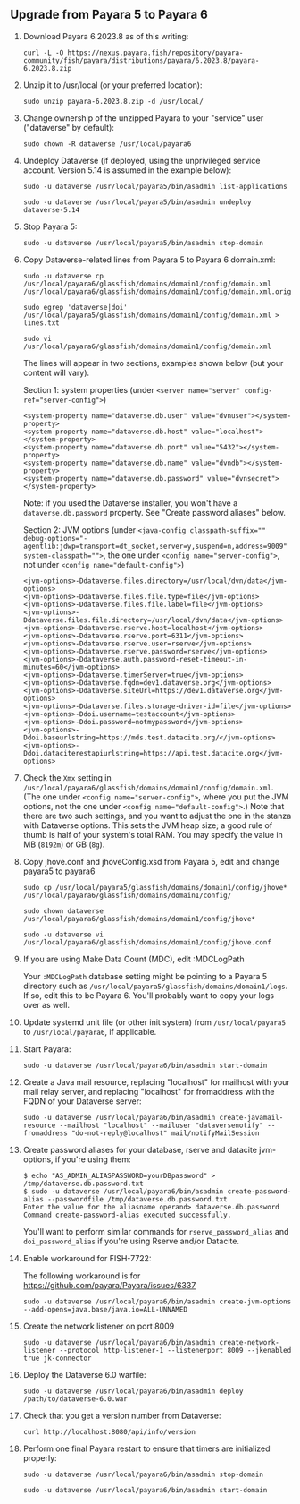## Upgrade from Payara 5 to Payara 6

1. Download Payara 6.2023.8 as of this writing:

   `curl -L -O https://nexus.payara.fish/repository/payara-community/fish/payara/distributions/payara/6.2023.8/payara-6.2023.8.zip`

1. Unzip it to /usr/local (or your preferred location):

   `sudo unzip payara-6.2023.8.zip -d /usr/local/`

1. Change ownership of the unzipped Payara to your "service" user ("dataverse" by default):

   `sudo chown -R dataverse /usr/local/payara6`

1. Undeploy Dataverse (if deployed, using the unprivileged service account. Version 5.14 is assumed in the example below):

   `sudo -u dataverse /usr/local/payara5/bin/asadmin list-applications`

   `sudo -u dataverse /usr/local/payara5/bin/asadmin undeploy dataverse-5.14`

1. Stop Payara 5:

   `sudo -u dataverse /usr/local/payara5/bin/asadmin stop-domain`

1. Copy Dataverse-related lines from Payara 5 to Payara 6 domain.xml:

   `sudo -u dataverse cp /usr/local/payara6/glassfish/domains/domain1/config/domain.xml /usr/local/payara6/glassfish/domains/domain1/config/domain.xml.orig`

   `sudo egrep 'dataverse|doi' /usr/local/payara5/glassfish/domains/domain1/config/domain.xml > lines.txt`

   `sudo vi /usr/local/payara6/glassfish/domains/domain1/config/domain.xml`

   The lines will appear in two sections, examples shown below (but your content will vary).
   
   Section 1: system properties (under `<server name="server" config-ref="server-config">`)
    
   ```
   <system-property name="dataverse.db.user" value="dvnuser"></system-property>
   <system-property name="dataverse.db.host" value="localhost"></system-property>
   <system-property name="dataverse.db.port" value="5432"></system-property>
   <system-property name="dataverse.db.name" value="dvndb"></system-property>
   <system-property name="dataverse.db.password" value="dvnsecret"></system-property>
   ```

   Note: if you used the Dataverse installer, you won't have a `dataverse.db.password` property. See "Create password aliases" below.

   Section 2: JVM options (under `<java-config classpath-suffix="" debug-options="-agentlib:jdwp=transport=dt_socket,server=y,suspend=n,address=9009" system-classpath="">`, the one under `<config name="server-config">`, not under `<config name="default-config">`)

   ```
   <jvm-options>-Ddataverse.files.directory=/usr/local/dvn/data</jvm-options>
   <jvm-options>-Ddataverse.files.file.type=file</jvm-options>
   <jvm-options>-Ddataverse.files.file.label=file</jvm-options>
   <jvm-options>-Ddataverse.files.file.directory=/usr/local/dvn/data</jvm-options>
   <jvm-options>-Ddataverse.rserve.host=localhost</jvm-options>
   <jvm-options>-Ddataverse.rserve.port=6311</jvm-options>
   <jvm-options>-Ddataverse.rserve.user=rserve</jvm-options>
   <jvm-options>-Ddataverse.rserve.password=rserve</jvm-options>
   <jvm-options>-Ddataverse.auth.password-reset-timeout-in-minutes=60</jvm-options>
   <jvm-options>-Ddataverse.timerServer=true</jvm-options>
   <jvm-options>-Ddataverse.fqdn=dev1.dataverse.org</jvm-options>
   <jvm-options>-Ddataverse.siteUrl=https://dev1.dataverse.org</jvm-options>
   <jvm-options>-Ddataverse.files.storage-driver-id=file</jvm-options>
   <jvm-options>-Ddoi.username=testaccount</jvm-options>
   <jvm-options>-Ddoi.password=notmypassword</jvm-options>
   <jvm-options>-Ddoi.baseurlstring=https://mds.test.datacite.org/</jvm-options>
   <jvm-options>-Ddoi.dataciterestapiurlstring=https://api.test.datacite.org</jvm-options>
   ```

1. Check the `Xmx` setting in `/usr/local/payara6/glassfish/domains/domain1/config/domain.xml`. (The one under `<config name="server-config">`, where you put the JVM options, not the one under `<config name="default-config">`.) Note that there are two such settings, and you want to adjust the one in the stanza with Dataverse options. This sets the JVM heap size; a good rule of thumb is half of your system's total RAM. You may specify the value in MB (`8192m`) or GB (`8g`).

1. Copy jhove.conf and jhoveConfig.xsd from Payara 5, edit and change payara5 to payara6

   `sudo cp /usr/local/payara5/glassfish/domains/domain1/config/jhove* /usr/local/payara6/glassfish/domains/domain1/config/`

   `sudo chown dataverse /usr/local/payara6/glassfish/domains/domain1/config/jhove*`

   `sudo -u dataverse vi /usr/local/payara6/glassfish/domains/domain1/config/jhove.conf`

1. If you are using Make Data Count (MDC), edit :MDCLogPath

   Your `:MDCLogPath` database setting might be pointing to a Payara 5 directory such as `/usr/local/payara5/glassfish/domains/domain1/logs`. If so, edit this to be Payara 6. You'll probably want to copy your logs over as well.

1. Update systemd unit file (or other init system) from `/usr/local/payara5` to `/usr/local/payara6`, if applicable.

1. Start Payara:

   `sudo -u dataverse /usr/local/payara6/bin/asadmin start-domain`

1. Create a Java mail resource, replacing "localhost" for mailhost with your mail relay server, and replacing "localhost" for fromaddress with the FQDN of your Dataverse server:

   `sudo -u dataverse /usr/local/payara6/bin/asadmin create-javamail-resource --mailhost "localhost" --mailuser "dataversenotify" --fromaddress "do-not-reply@localhost" mail/notifyMailSession`

1. Create password aliases for your database, rserve and datacite jvm-options, if you're using them:

   ```
   $ echo "AS_ADMIN_ALIASPASSWORD=yourDBpassword" > /tmp/dataverse.db.password.txt
   $ sudo -u dataverse /usr/local/payara6/bin/asadmin create-password-alias --passwordfile /tmp/dataverse.db.password.txt 
   Enter the value for the aliasname operand> dataverse.db.password
   Command create-password-alias executed successfully.
   ```

   You'll want to perform similar commands for `rserve_password_alias` and `doi_password_alias` if you're using Rserve and/or Datacite.

1. Enable workaround for FISH-7722:

   The following workaround is for https://github.com/payara/Payara/issues/6337

   `sudo -u dataverse /usr/local/payara6/bin/asadmin create-jvm-options --add-opens=java.base/java.io=ALL-UNNAMED`

1. Create the network listener on port 8009

   `sudo -u dataverse /usr/local/payara6/bin/asadmin create-network-listener --protocol http-listener-1 --listenerport 8009 --jkenabled true jk-connector`

1. Deploy the Dataverse 6.0 warfile:

   `sudo -u dataverse /usr/local/payara6/bin/asadmin deploy /path/to/dataverse-6.0.war`

1. Check that you get a version number from Dataverse:

   `curl http://localhost:8080/api/info/version`

1. Perform one final Payara restart to ensure that timers are initialized properly:

   `sudo -u dataverse /usr/local/payara6/bin/asadmin stop-domain`

   `sudo -u dataverse /usr/local/payara6/bin/asadmin start-domain`
